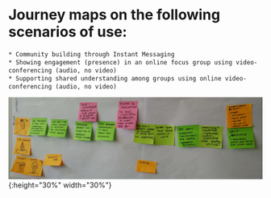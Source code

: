 

# Journey maps on the following scenarios of use:

    * Community building through Instant Messaging
    * Showing engagement (presence) in an online focus group using video-conferencing (audio, no video)
    * Supporting shared understanding among groups using online video-conferencing (audio, no video)

![community_building](images/community_building_slack.jpg){:height="30%" width="30%"}
